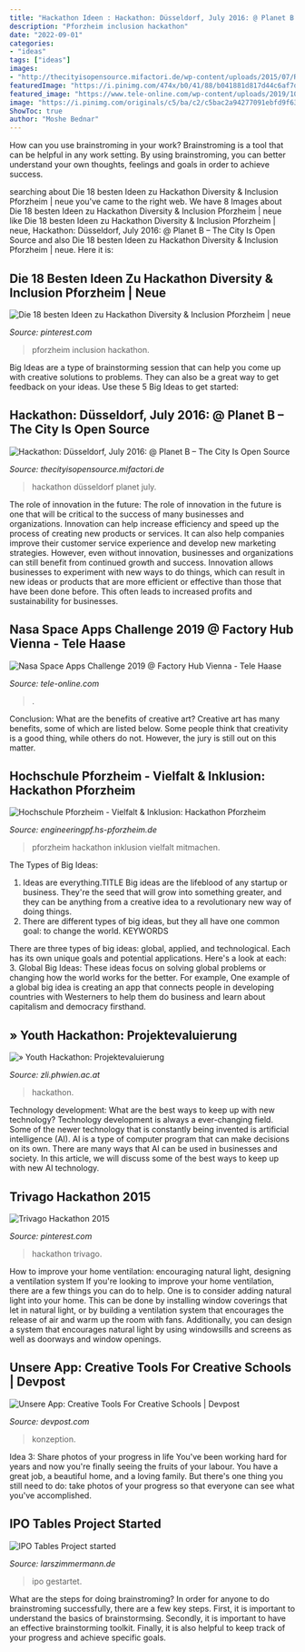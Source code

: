 ```yaml
---
title: "Hackathon Ideen : Hackathon: Düsseldorf, July 2016: @ Planet B – The City Is Open Source"
description: "Pforzheim inclusion hackathon"
date: "2022-09-01"
categories:
- "ideas"
tags: ["ideas"]
images:
- "http://thecityisopensource.mifactori.de/wp-content/uploads/2015/07/Robot-NRW-Forum-1.jpg"
featuredImage: "https://i.pinimg.com/474x/b0/41/88/b041881d817d44c6af7d74885290cb42.jpg"
featured_image: "https://www.tele-online.com/wp-content/uploads/2019/10/img_2277-scaled.jpg"
image: "https://i.pinimg.com/originals/c5/ba/c2/c5bac2a94277091ebfd9f63765c21434.jpg"
ShowToc: true
author: "Moshe Bednar"
---
```



How can you use brainstroming in your work?
Brainstroming is a tool that can be helpful in any work setting. By using brainstroming, you can better understand your own thoughts, feelings and goals in order to achieve success.

	

		
searching about Die 18 besten Ideen zu Hackathon Diversity &amp; Inclusion Pforzheim | neue you've came to the right web. We have 8 Images about Die 18 besten Ideen zu Hackathon Diversity &amp; Inclusion Pforzheim | neue like Die 18 besten Ideen zu Hackathon Diversity &amp; Inclusion Pforzheim | neue, Hackathon: Düsseldorf, July 2016: @ Planet B – The City Is Open Source and also Die 18 besten Ideen zu Hackathon Diversity &amp; Inclusion Pforzheim | neue. Here it is:
		
    
## Die 18 Besten Ideen Zu Hackathon Diversity &amp; Inclusion Pforzheim | Neue

<img loading=lazy src="https://i.pinimg.com/474x/b0/41/88/b041881d817d44c6af7d74885290cb42.jpg" onerror="this.onerror=null;this.src='https://tse4.mm.bing.net/th?id=OIP.X2Q7J3mVmWQgh2Rbf7UarQAAAA&amp;pid=15.1';" alt="Die 18 besten Ideen zu Hackathon Diversity &amp; Inclusion Pforzheim | neue">

_Source: pinterest.com_

>pforzheim inclusion hackathon. 

	

Big Ideas are a type of brainstorming session that can help you come up with creative solutions to problems. They can also be a great way to get feedback on your ideas. Use these 5 Big Ideas to get started: 

    
## Hackathon: Düsseldorf, July 2016: @ Planet B – The City Is Open Source

<img loading=lazy src="http://thecityisopensource.mifactori.de/wp-content/uploads/2015/07/Robot-NRW-Forum-1.jpg" onerror="this.onerror=null;this.src='https://tse2.mm.bing.net/th?id=OIP.bl5RgaMt41SCUgynYP7fDAHaEJ&amp;pid=15.1';" alt="Hackathon: Düsseldorf, July 2016: @ Planet B – The City Is Open Source">

_Source: thecityisopensource.mifactori.de_

>hackathon düsseldorf planet july. 

	

The role of innovation in the future:
The role of innovation in the future is one that will be critical to the success of many businesses and organizations. Innovation can help increase efficiency and speed up the process of creating new products or services. It can also help companies improve their customer service experience and develop new marketing strategies.
However, even without innovation, businesses and organizations can still benefit from continued growth and success. Innovation allows businesses to experiment with new ways to do things, which can result in new ideas or products that are more efficient or effective than those that have been done before. This often leads to increased profits and sustainability for businesses.

    
## Nasa Space Apps Challenge 2019 @ Factory Hub Vienna - Tele Haase

<img loading=lazy src="https://www.tele-online.com/wp-content/uploads/2019/10/img_2277-scaled.jpg" onerror="this.onerror=null;this.src='https://tse4.mm.bing.net/th?id=OIP.awLIxTYCzkFs4QfSdWsqRwHaE7&amp;pid=15.1';" alt="Nasa Space Apps Challenge 2019 @ Factory Hub Vienna - Tele Haase">

_Source: tele-online.com_

>. 

	

Conclusion: What are the benefits of creative art?
Creative art has many benefits, some of which are listed below. Some people think that creativity is a good thing, while others do not. However, the jury is still out on this matter.

    
## Hochschule Pforzheim - Vielfalt &amp; Inklusion: Hackathon Pforzheim

<img loading=lazy src="https://engineeringpf.hs-pforzheim.de/fileadmin/_processed_/9/9/csm_Banner_Hackathon_v1_06c01743ea.jpg" onerror="this.onerror=null;this.src='https://tse4.mm.bing.net/th?id=OIP.XK6xm4xst5tiV_Pt027V7AHaFk&amp;pid=15.1';" alt="Hochschule Pforzheim - Vielfalt &amp; Inklusion: Hackathon Pforzheim">

_Source: engineeringpf.hs-pforzheim.de_

>pforzheim hackathon inklusion vielfalt mitmachen. 

	

The Types of Big Ideas:
1. Ideas are everything.TITLE
Big ideas are the lifeblood of any startup or business. They're the seed that will grow into something greater, and they can be anything from a creative idea to a revolutionary new way of doing things.
2. There are different types of big ideas, but they all have one common goal: to change the world. KEYWORDS

There are three types of big ideas: global, applied, and technological. Each has its own unique goals and potential applications. Here's a look at each: 
3. Global Big Ideas: These ideas focus on solving global problems or changing how the world works for the better. For example, One example of a global big idea is creating an app that connects people in developing countries with Westerners to help them do business and learn about capitalism and democracy firsthand. 

    
## » Youth Hackathon: Projektevaluierung

<img loading=lazy src="https://zli.phwien.ac.at/wp-content/uploads/2018/10/buben-1200x800.jpg" onerror="this.onerror=null;this.src='https://tse1.mm.bing.net/th?id=OIP.rB0F46PGhMyq01CAO4hxdwHaE8&amp;pid=15.1';" alt="» Youth Hackathon: Projektevaluierung">

_Source: zli.phwien.ac.at_

>hackathon. 

	

Technology development: What are the best ways to keep up with new technology?
Technology development is always a ever-changing field. Some of the newer technology that is constantly being invented is artificial intelligence (AI). AI is a type of computer program that can make decisions on its own. There are many ways that AI can be used in businesses and society. In this article, we will discuss some of the best ways to keep up with new AI technology.

    
## Trivago Hackathon 2015

<img loading=lazy src="https://i.pinimg.com/originals/c5/ba/c2/c5bac2a94277091ebfd9f63765c21434.jpg" onerror="this.onerror=null;this.src='https://tse3.mm.bing.net/th?id=OIP.Ih0HtRrrasFkMzLUTG5y4AHaE5&amp;pid=15.1';" alt="Trivago Hackathon 2015">

_Source: pinterest.com_

>hackathon trivago. 

	

How to improve your home ventilation: encouraging natural light, designing a ventilation system
If you're looking to improve your home ventilation, there are a few things you can do to help. One is to consider adding natural light into your home. This can be done by installing window coverings that let in natural light, or by building a ventilation system that encourages the release of air and warm up the room with fans. Additionally, you can design a system that encourages natural light by using windowsills and screens as well as doorways and window openings.

    
## Unsere App: Creative Tools For Creative Schools | Devpost

<img loading=lazy src="https://challengepost-s3-challengepost.netdna-ssl.com/photos/production/software_photos/001/120/512/datas/original.png" onerror="this.onerror=null;this.src='https://tse3.mm.bing.net/th?id=OIP.nB3DUVa1K0vc1anPPwC0eQHaEO&amp;pid=15.1';" alt="Unsere App: Creative Tools For Creative Schools | Devpost">

_Source: devpost.com_

>konzeption. 

	

Idea 3: Share photos of your progress in life
You've been working hard for years and now you're finally seeing the fruits of your labour. You have a great job, a beautiful home, and a loving family. But there's one thing you still need to do: take photos of your progress so that everyone can see what you've accomplished.

    
## IPO Tables Project Started

<img loading=lazy src="http://larszimmermann.de/wp-content/uploads/2014/10/IPOscreenshotDEwebsite.png" onerror="this.onerror=null;this.src='https://tse4.mm.bing.net/th?id=OIP.LQXpDEkjbAUFIZm_5DMJxAHaEe&amp;pid=15.1';" alt="IPO Tables Project started">

_Source: larszimmermann.de_

>ipo gestartet. 

	

What are the steps for doing brainstroming?
In order for anyone to do brainstroming successfully, there are a few key steps. First, it is important to understand the basics of brainstormsing. Secondly, it is important to have an effective brainstorming toolkit. Finally, it is also helpful to keep track of your progress and achieve specific goals.


